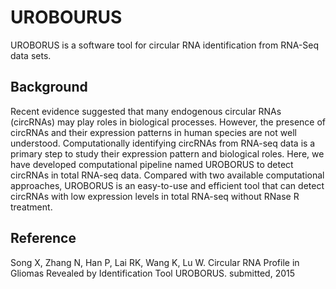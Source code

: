 # UROBOURUS

UROBORUS is a software tool for circular RNA identification from RNA-Seq data sets.

## Background

Recent evidence suggested that many endogenous circular RNAs (circRNAs) may play roles in biological processes. However, the presence of circRNAs and their expression patterns in human species are not well understood. Computationally identifying circRNAs from RNA-seq data is a primary step to study their expression pattern and biological roles. Here, we have developed computational pipeline named UROBORUS to detect circRNAs in total RNA-seq data. Compared with two available computational approaches, UROBORUS is an easy-to-use and efficient tool that can detect circRNAs with low expression levels in total RNA-seq without RNase R treatment. 

## Reference

Song X, Zhang N, Han P, Lai RK, Wang K, Lu W. Circular RNA Profile in Gliomas Revealed by Identification Tool UROBORUS. submitted, 2015
